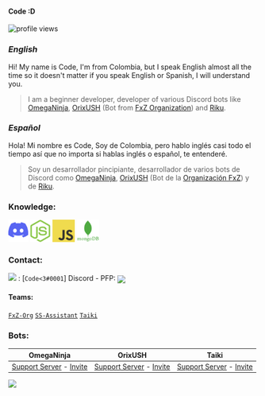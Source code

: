 #### Code :D 
![profile views](https://komarev.com/ghpvc/?username=Code126)

### ***English***
Hi! My name is Code, I'm from Colombia, but I speak English almost all the time so it doesn't matter if you speak English or Spanish, I will understand you.
> I am a beginner developer, developer of various Discord bots like [OmegaNinja](https://discord.com/api/oauth2/authorize?client_id=725772192159105752&permissions=8&scope=bot), [OrixUSH](https://fxz-org.com/orix-mejor-bot-discord/) (Bot from [FxZ Organization](https://fxz-org.com/)) and [Riku](https://discord.com/api/oauth2/authorize?client_id=844630271097045043&permissions=8&scope=bot). 

### ***Español***
Hola! Mi nombre es Code, Soy de Colombia, pero hablo inglés casi todo el tiempo así que no importa si hablas inglés o español, te entenderé.
> Soy un desarrollador pincipiante, desarrollador de varios bots de Discord como [OmegaNinja](https://discord.com/api/oauth2/authorize?client_id=725772192159105752&permissions=8&scope=bot), [OrixUSH](https://fxz-org.com/orix-mejor-bot-discord/) (Bot de la [Organización FxZ](https://fxz-org.com/)) y de [Riku](https://discord.com/api/oauth2/authorize?client_id=844630271097045043&permissions=8&scope=bot).

### Knowledge:

[<img src="./assets/DLogo.png" alt="DISCORD-LOGO" height="45" wight="45" />](https://discord.com/)
[<img src="./assets/NodeJS.png" alt="NODEJS-LOGO" height="45" wight="45" />](https://nodejs.org/)
[<img src="./assets/JavaScript.jpg" alt="JS-LOGO" height="45" wight="45" />](https://www.javascript.com/)
[<img src="./assets/MongoDB.png" alt="MONGODB-LOGO" height="45" wight="45" />](https://www.mongodb.com/)

### Contact:
<img src="https://raw.githubusercontent.com/vladfrangu/vladfrangu/master/assets/logo-discord.png"> : [`Code<3#0001`] Discord - PFP: <img src="https://images-ext-2.discordapp.net/external/6M5U6wYEW8w8Ln0JuzF7vmTyb3XTcIwfr0pz99bcdiA/%3Fsize%3D256/https/cdn.discordapp.com/avatars/841309669792153641/41497c80ccd497d7495764f4c43c2c57.png" align="center" height="60" wight="60">
<!--------------- Teams ----------------->
#### Teams:
[`FxZ-Org`](https://github.com/OrganizacionFxZ)
[`SS-Assistant`](https://github.com/SS-Assistant)
[`Taiki`](https://github.com/Taiki-Bot)
### Bots:
OmegaNinja | OrixUSH   |Taiki
-----------|-----------|-----------
[Support Server](https://discord.com/invite/uQxTeFV) - [Invite](https://discord.com/api/oauth2/authorize?client_id=725772192159105752&permissions=8&scope=bot)|[Support Server](https://discord.gg/dk93wzehF9) - [Invite](https://fxz-org.com/orix-mejor-bot-discord/) | [Support Server](https://discord.gg/taiki) - [Invite](https://discord.com/oauth2/authorize?client_id=860344927849152513&permissions=8&scope=bot)

<div align="left">
  <a href="https://discord.com/users/841309669792153641">
    <img src="https://lanyard-profile-readme.vercel.app/api/841309669792153641?animated=true" align="left" height="205">
  </a>
</div>
